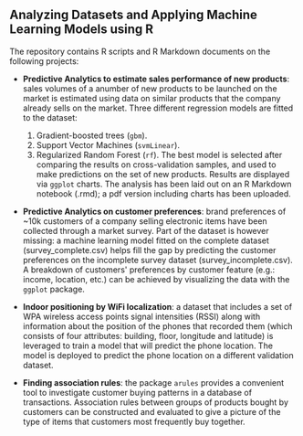 ## Analyzing Datasets and Applying Machine Learning Models using R
The repository contains R scripts and R Markdown documents on the following projects:   


* __Predictive Analytics to estimate sales performance of new products__: sales volumes of a anumber of new products to be launched on the market is estimated using data on similar products that the company already sells on the market. Three different regression models are fitted to the dataset:   
  1. Gradient-boosted trees (`gbm`). 
  2. Support Vector Machines (`svmLinear`). 
  3. Regularized Random Forest (`rf`). 
The best model is selected after comparing the results on cross-validation samples, and used to make predictions on the set of new products. Results are displayed via `ggplot` charts. The analysis has been laid out on an R Markdown notebook (.rmd); a pdf version including charts has been uploaded.   

* __Predictive Analytics on customer preferences__: brand preferences of ~10k customers of a company selling electronic items have been collected through a market survey. Part of the dataset is however missing: a machine learning model fitted on the complete dataset (survey_complete.csv) helps fill the gap by predicting the customer preferences on the incomplete survey dataset (survey_incomplete.csv). A breakdown of customers' preferences by customer feature (e.g.: income, location, etc.) can be achieved by visualizing the data with the `ggplot` package.  

* __Indoor positioning by WiFi localization__: a dataset that includes a set of WPA wireless access points signal intensities (RSSI) along with information about the position of the phones that recorded them (which consists of four attributes: building, floor, longitude and latitude) is leveraged to train a model that will predict the phone location. The model is deployed to predict the phone location on a different validation dataset. 

* __Finding association rules__: the package `arules` provides a convenient tool to investigate customer buying patterns in a database of transactions. Association rules between groups of products bought by customers can be constructed and evaluated to give a picture of the type of items that customers most frequently buy together. 
